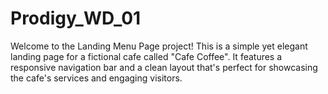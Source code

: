 # Prodigy_WD_01

Welcome to the Landing Menu Page project! This is a simple yet elegant landing page for a fictional cafe called "Cafe Coffee". It features a responsive navigation bar and a clean layout that's perfect for showcasing the cafe's services and engaging visitors.
